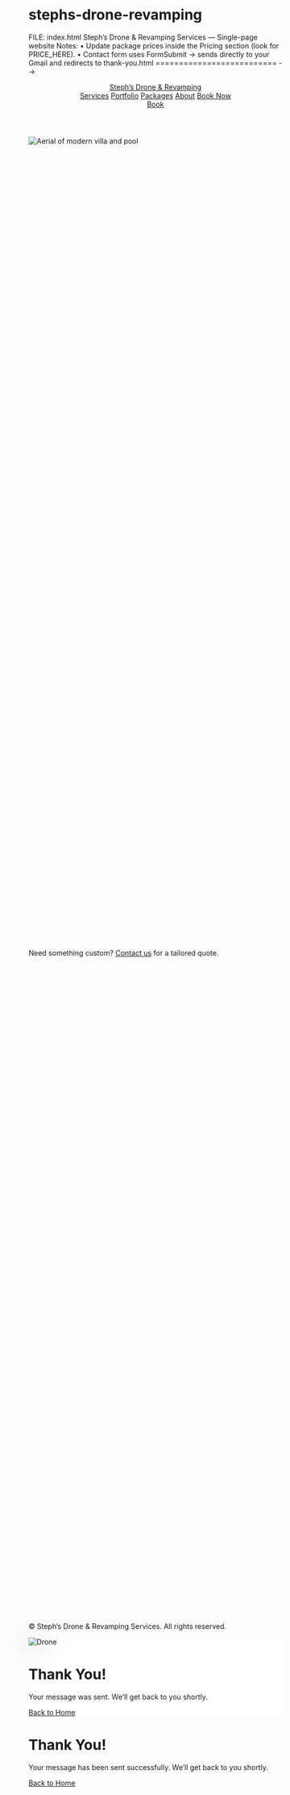 # stephs-drone-revamping 
  FILE: index.html
  Steph’s Drone & Revamping Services — Single-page website
  Notes:
  • Update package prices inside the Pricing section (look for PRICE_HERE).
  • Contact form uses FormSubmit → sends directly to your Gmail and redirects to thank-you.html
========================== -->
<!DOCTYPE html>
<html lang="en">
<head>
  <meta charset="UTF-8" />
  <meta name="viewport" content="width=device-width, initial-scale=1" />
  <title>Steph’s Drone & Revamping Services</title>
  <meta name="description" content="Stunning drone shots, interior/exterior photography, and property revamping for real estate, Airbnb, events, and commercial spaces." />
  <meta property="og:title" content="Steph’s Drone & Revamping Services" />
  <meta property="og:description" content="Aerial visuals + property revamps that make every space stand out." />
  <meta property="og:type" content="website" />
  <link rel="icon" href="data:image/svg+xml,%3Csvg xmlns='http://www.w3.org/2000/svg' viewBox='0 0 128 128'%3E%3Ctext y='1em' font-size='96'%3E%F0%9F%9A%81%3C/text%3E%3C/svg%3E" />
  <script src="https://cdn.tailwindcss.com"></script>
  <style>
    /* Soft fade-in on scroll */
    .reveal { opacity: 0; transform: translateY(16px); transition: opacity .6s ease, transform .6s ease; }
    .reveal.show { opacity: 1; transform: translateY(0); }
    /* Glass card */
    .glass { background: rgba(255,255,255,.85); backdrop-filter: blur(8px); }
  </style>
  <script>
    // Intersection Observer to reveal elements on scroll
    document.addEventListener('DOMContentLoaded', () => {
      const io = new IntersectionObserver((entries) => {
        entries.forEach(e => { if (e.isIntersecting) e.target.classList.add('show'); });
      }, { threshold: 0.15 });
      document.querySelectorAll('.reveal').forEach(el => io.observe(el));
    });

    // Contact form: sending state + redirect handled by hidden _next
    function handleSubmit(event) {
      event.preventDefault();
      const form = event.target;
      const btn = form.querySelector('button[type="submit"]');
      const original = btn.innerHTML;
      btn.disabled = true; btn.innerHTML = 'Sending…';
      const data = new FormData(form);
      fetch(form.action, { method: form.method, body: data, headers: { 'Accept': 'application/json' }})
        .then(r => {
          if (r.ok) { window.location.href = form.querySelector('input[name="_next"]').value; }
          else throw new Error('Submission failed');
        })
        .catch(() => { alert('Oops! Something went wrong. Please try again.'); btn.disabled = false; btn.innerHTML = original; });
    }
  </script>
</head>
<body class="bg-gray-50 text-gray-900 selection:bg-blue-600 selection:text-white">
  <!-- Nav -->
  <header class="fixed inset-x-0 top-0 z-50">
    <nav class="max-w-7xl mx-auto flex items-center justify-between py-4 px-6 bg-white/80 backdrop-blur-md shadow-sm rounded-b-2xl">
      <a href="#top" class="font-extrabold text-xl tracking-tight">Steph’s Drone <span class="text-blue-600">& Revamping</span></a>
      <div class="hidden md:flex items-center gap-6 text-sm font-medium">
        <a href="#services" class="hover:text-blue-600">Services</a>
        <a href="#portfolio" class="hover:text-blue-600">Portfolio</a>
        <a href="#pricing" class="hover:text-blue-600">Packages</a>
        <a href="#about" class="hover:text-blue-600">About</a>
        <a href="#contact" class="px-4 py-2 rounded-xl bg-blue-600 text-white hover:bg-blue-700">Book Now</a>
      </div>
      <a href="#contact" class="md:hidden inline-flex items-center px-3 py-2 rounded-xl bg-blue-600 text-white">Book</a>
    </nav>
  </header>

  <!-- Hero -->
  <section id="top" class="relative min-h-[92vh] grid place-items-center overflow-hidden">
    <img src="https://images.unsplash.com/photo-1473181488821-2d23949a045a?q=80&w=2400&auto=format&fit=crop" alt="Aerial of modern villa and pool" class="absolute inset-0 w-full h-full object-cover" />
    <div class="absolute inset-0 bg-gradient-to-t from-black/70 via-black/30 to-black/10"></div>
    <div class="relative z-10 max-w-4xl mx-auto text-center px-6 text-white reveal">
      <h1 class="text-4xl md:text-6xl font-extrabold leading-tight">Steph’s Drone & Revamping Services</h1>
      <p class="mt-4 text-lg md:text-xl text-white/90">We capture breathtaking drone shots and deliver modern property revamps that make real estate, events, and landscapes unforgettable.</p>
      <div class="mt-8 flex flex-col sm:flex-row gap-3 justify-center">
        <a href="#portfolio" class="px-6 py-3 rounded-2xl bg-white/95 text-gray-900 font-semibold hover:bg-white">See Work</a>
        <a href="#contact" class="px-6 py-3 rounded-2xl bg-blue-600 font-semibold hover:bg-blue-700">Get a Quote</a>
      </div>
      <div class="mt-8 text-sm text-white/80">Instagram: <a class="underline hover:text-white" target="_blank" href="https://www.instagram.com/stephsdronerevampingservices?igsh=OW5yMnFnaGkzMmx4">@stephsdronerevampingservices</a> • Email: <a class="underline hover:text-white" href="mailto:stephsdronerevampingservices@gmail.com">stephsdronerevampingservices@gmail.com</a></div>
    </div>
  </section>

  <!-- Services -->
  <section id="services" class="py-20 px-6 bg-white">
    <div class="max-w-7xl mx-auto">
      <h2 class="text-3xl md:text-4xl font-bold text-center mb-12 reveal">What We Do</h2>
      <div class="grid sm:grid-cols-2 lg:grid-cols-3 gap-6">
        <div class="glass rounded-2xl p-6 shadow reveal">
          <h3 class="text-xl font-semibold mb-2">Drone Photography & Videography</h3>
          <p class="text-gray-600">Aerial visuals that highlight architecture, land, and ambiance for listings, events, and marketing.</p>
        </div>
        <div class="glass rounded-2xl p-6 shadow reveal">
          <h3 class="text-xl font-semibold mb-2">Interior & Exterior Photography</h3>
          <p class="text-gray-600">Crisp, well-lit shots that show every angle — perfect for Airbnb, real estate, and commercial spaces.</p>
        </div>
        <div class="glass rounded-2xl p-6 shadow reveal">
          <h3 class="text-xl font-semibold mb-2">Property Revamping</h3>
          <p class="text-gray-600">Staging, styling, and light makeovers to create modern, welcoming spaces that attract buyers and guests.</p>
        </div>
      </div>
      <p class="max-w-4xl mx-auto mt-10 text-center text-gray-700 reveal">Steph’s Drone & Revamping Services is your go‑to for stunning visuals and property transformations. From real estate listings and Airbnb rentals to private estates and commercial spaces, our imagery makes every property stand out. We combine creativity, technology, and design to deliver results that leave a lasting impression.</p>
    </div>
  </section>

  <!-- Portfolio -->
  <section id="portfolio" class="py-20 px-6 bg-gray-50">
    <div class="max-w-7xl mx-auto">
      <h2 class="text-3xl md:text-4xl font-bold text-center mb-12 reveal">Portfolio Highlights</h2>
      <div class="grid md:grid-cols-2 lg:grid-cols-3 gap-6">
        <figure class="overflow-hidden rounded-2xl shadow reveal"><img class="w-full h-72 object-cover hover:scale-105 transition" src="https://images.unsplash.com/photo-1494526585095-c41746248156?q=80&w=1600&auto=format&fit=crop" alt="Airbnb interior living room" /></figure>
        <figure class="overflow-hidden rounded-2xl shadow reveal"><img class="w-full h-72 object-cover hover:scale-105 transition" src="https://images.unsplash.com/photo-1505693416388-ac5ce068fe85?q=80&w=1600&auto=format&fit=crop" alt="Coastal landscape drone shot" /></figure>
        <figure class="overflow-hidden rounded-2xl shadow reveal"><img class="w-full h-72 object-cover hover:scale-105 transition" src="https://images.unsplash.com/photo-1484154218962-a197022b5858?q=80&w=1600&auto=format&fit=crop" alt="Modern home exterior at dusk" /></figure>
        <figure class="overflow-hidden rounded-2xl shadow reveal"><img class="w-full h-72 object-cover hover:scale-105 transition" src="https://images.unsplash.com/photo-1479705879471-65f3457ebd39?q=80&w=1600&auto=format&fit=crop" alt="Mountain landscape aerial" /></figure>
        <figure class="overflow-hidden rounded-2xl shadow reveal"><img class="w-full h-72 object-cover hover:scale-105 transition" src="https://images.unsplash.com/photo-1459535653751-d571815e906b?q=80&w=1600&auto=format&fit=crop" alt="Event venue from above" /></figure>
        <figure class="overflow-hidden rounded-2xl shadow reveal"><img class="w-full h-72 object-cover hover:scale-105 transition" src="https://images.unsplash.com/photo-1499951360447-b19be8fe80f5?q=80&w=1600&auto=format&fit=crop" alt="Styled bedroom Airbnb" /></figure>
      </div>
    </div>
  </section>

  <!-- Pricing / Packages -->
  <section id="pricing" class="py-20 px-6 bg-white">
    <div class="max-w-7xl mx-auto">
      <h2 class="text-3xl md:text-4xl font-bold text-center mb-12 reveal">Packages</h2>
      <div class="grid md:grid-cols-3 gap-6">
        <!-- Basic -->
        <div class="rounded-2xl border shadow p-8 reveal">
          <h3 class="text-2xl font-bold">Basic</h3>
          <p class="mt-2 text-gray-600">Perfect for quick listings and small spaces.</p>
          <p class="mt-6 text-4xl font-extrabold">$50,000</p>
          <ul class="mt-6 space-y-2 text-gray-700">
            <li>• 10–15 edited photos (int./ext.)</li>
            <li>• 3–5 aerial photos</li>
            <li>• Basic color correction</li>
            <li>• 3–5 day delivery</li>
          </ul>
          <a href="#contact" class="mt-8 inline-block px-5 py-3 bg-gray-900 text-white rounded-xl hover:bg-black">Book Basic</a>
        </div>
        <!-- Premium -->
        <div class="rounded-2xl border-2 border-blue-600 shadow-lg p-8 reveal">
          <div class="inline-block px-3 py-1 text-xs bg-blue-600 text-white rounded-full">Most Popular</div>
          <h3 class="text-2xl font-bold mt-3">Premium</h3>
          <p class="mt-2 text-gray-600">Ideal for standout listings & Airbnb.</p>
          <p class="mt-6 text-4xl font-extrabold">$80,000</p>
          <ul class="mt-6 space-y-2 text-gray-700">
            <li>• 20–30 edited photos (int./ext.)</li>
            <li>• 8–12 aerial photos</li>
            <li>• 15–30s vertical video clip</li>
            <li>• Next‑day preview</li>
          </ul>
          <a href="#contact" class="mt-8 inline-block px-5 py-3 bg-blue-600 text-white rounded-xl hover:bg-blue-700">Book Premium</a>
        </div>
        <!-- Platinum -->
        <div class="rounded-2xl border shadow p-8 reveal">
          <h3 class="text-2xl font-bold">Platinum</h3>
          <p class="mt-2 text-gray-600">For luxury listings, events, and campaigns.</p>
          <p class="mt-6 text-4xl font-extrabold">$100,000</p>
          <ul class="mt-6 space-y-2 text-gray-700">
            <li>• 35–50 edited photos (int./ext.)</li>
            <li>• 15–25 aerial photos</li>
            <li>• 60–90s highlight video</li>
            <li>• On‑site styling & staging support</li>
          </ul>
          <a href="#contact" class="mt-8 inline-block px-5 py-3 bg-gray-900 text-white rounded-xl hover:bg-black">Book Platinum</a>
        </div>
      </div>
      <p class="text-center text-sm text-gray-500 mt-6">Need something custom? <a href="#contact" class="text-blue-700 underline">Contact us</a> for a tailored quote.</p>
    </div>
  </section>

  <!-- About -->
  <section id="about" class="py-20 px-6 bg-gray-50">
    <div class="max-w-5xl mx-auto reveal">
      <h2 class="text-3xl md:text-4xl font-bold mb-6">About Us</h2>
      <p class="text-gray-700 leading-relaxed">We specialize in drone photography and videography, capturing breathtaking aerial shots that highlight the unique features of every property. From real estate listings and Airbnb rentals to private estates and commercial spaces, we also create polished interior and exterior photography to showcase your space from every angle. Beyond imagery, our property revamping service adds modern styling and creative staging to elevate appeal and performance. Whether you’re marketing a home for sale, boosting Airbnb bookings, or promoting an event, our team brings your vision to life with professionalism, creativity, and excellence.</p>
    </div>
  </section>

  <!-- Contact -->
  <section id="contact" class="py-20 px-6 bg-gradient-to-b from-white to-blue-50">
    <div class="max-w-4xl mx-auto">
      <h2 class="text-3xl md:text-4xl font-bold text-center mb-10 reveal">Get in Touch</h2>
      <div class="grid md:grid-cols-2 gap-6 items-start">
        <form action="https://formsubmit.co/stephsdronerevampingservices@gmail.com" method="POST" onsubmit="handleSubmit(event)" class="bg-white rounded-2xl shadow p-6 md:p-8 reveal">
          <!-- FormSubmit options -->
          <input type="hidden" name="_captcha" value="false" />
          <input type="hidden" name="_next" value="thank-you.html" />
          <input type="hidden" name="_subject" value="New Booking Inquiry — Steph’s Drone & Revamping" />

          <div class="grid sm:grid-cols-2 gap-4">
            <div>
              <label class="block text-sm font-medium mb-1">Name</label>
              <input name="name" required class="w-full rounded-xl border p-3 focus:outline-none focus:ring-2 focus:ring-blue-600" placeholder="Your name" />
            </div>
            <div>
              <label class="block text-sm font-medium mb-1">Email</label>
              <input type="email" name="email" required class="w-full rounded-xl border p-3 focus:outline-none focus:ring-2 focus:ring-blue-600" placeholder="you@email.com" />
            </div>
          </div>

          <div class="mt-4 grid sm:grid-cols-2 gap-4">
            <div>
              <label class="block text-sm font-medium mb-1">Phone (optional)</label>
              <input name="phone" class="w-full rounded-xl border p-3 focus:outline-none focus:ring-2 focus:ring-blue-600" placeholder="(xxx) xxx-xxxx" />
            </div>
            <div>
              <label class="block text-sm font-medium mb-1">Interested In</label>
              <select name="service" class="w-full rounded-xl border p-3 bg-white focus:outline-none focus:ring-2 focus:ring-blue-600">
                <option>Drone Photo/Video</option>
                <option>Interior Photography</option>
                <option>Exterior Photography</option>
                <option>Property Revamping</option>
                <option>Custom Package</option>
              </select>
            </div>
          </div>

          <div class="mt-4">
            <label class="block text-sm font-medium mb-1">Message</label>
            <textarea name="message" required class="w-full rounded-xl border p-3 h-28 focus:outline-none focus:ring-2 focus:ring-blue-600" placeholder="Tell us about your property or event…"></textarea>
          </div>

          <button type="submit" class="mt-6 w-full bg-blue-600 text-white font-semibold rounded-xl py-3 hover:bg-blue-700">Send Message</button>
          <p class="text-xs text-gray-500 mt-3">By submitting, you agree to be contacted about your inquiry.</p>
        </form>

        <aside class="reveal bg-white rounded-2xl shadow p-6 md:p-8">
          <h3 class="text-xl font-semibold">Contact Details</h3>
          <p class="mt-2 text-gray-700">We usually reply within 24 hours.</p>
          <div class="mt-4 space-y-2 text-gray-800">
            <p>📧 Email: <a class="text-blue-700 underline" href="mailto:stephsdronerevampingservices@gmail.com">stephsdronerevampingservices@gmail.com</a></p>
            <p>📸 Instagram: <a class="text-blue-700 underline" target="_blank" href="https://www.instagram.com/stephsdronerevampingservices?igsh=OW5yMnFnaGkzMmx4">@stephsdronerevampingservices</a></p>
          </div>
          <div class="mt-6 text-sm text-gray-600">
            <p>Serving: Real estate agents, Airbnb hosts, homeowners, and event planners.</p>
            <p class="mt-1">Available for sunrise/sunset shoots upon request.</p>
          </div>
        </aside>
      </div>
    </div>
  </section>

  <!-- Footer -->
  <footer class="py-8 text-center bg-gray-900 text-gray-300">
    <p>© <span id="y"></span> Steph’s Drone & Revamping Services. All rights reserved.</p>
  </footer>

  <script>document.getElementById('y').textContent = new Date().getFullYear();</script>
</body>
</html>


<!-- ==========================
  FILE: thank-you.html
  Simple confirmation page shown after successful form submission
========================== -->
<!DOCTYPE html>
<html lang="en">
<head>
  <meta charset="UTF-8" />
  <meta name="viewport" content="width=device-width, initial-scale=1" />
  <title>Thank You — Steph’s Drone & Revamping</title>
  <script src="https://cdn.tailwindcss.com"></script>
  <style>
    .hero-bg { background-image: url('https://images.unsplash.com/photo-1491555103944-7c647fd857e6?q=80&w=2000&auto=format&fit=crop'); background-size: cover; background-position: center; }
    .float { animation: float 3s ease-in-out infinite; filter: drop-shadow(0 8px 24px rgba(0,0,0,.35)); }
    @keyframes float { 0%,100%{ transform: translateY(0);} 50%{ transform: translateY(-10px);} }
  </style>
</head>
<body class="hero-bg min-h-screen grid place-items-center">
  <main class="glass max-w-lg mx-auto p-10 rounded-3xl text-center shadow-2xl">
    <img class="w-14 h-14 mx-auto float" alt="Drone" src="https://cdn-icons-png.flaticon.com/512/149/149852.png"/>
    <h1 class="text-3xl font-extrabold mt-4">Thank You!</h1>
    <p class="mt-3 text-gray-700">Your message was sent. We’ll get back to you shortly.</p>
    <a href="index.html" class="mt-6 inline-block px-6 py-3 rounded-xl bg-blue-600 text-white font-semibold hover:bg-blue-700">Back to Home</a>
  </main>
</body>
</html>
<!DOCTYPE html>
<html lang="en">
<head>
  <meta charset="UTF-8" />
  <meta name="viewport" content="width=device-width, initial-scale=1.0" />
  <title>Thank You</title>
  <script src="https://cdn.tailwindcss.com"></script>
</head>
<body class="bg-gray-50 flex items-center justify-center h-screen">
  <div class="bg-white p-10 rounded-2xl shadow-lg text-center max-w-lg">
    <h1 class="text-3xl font-bold text-blue-600 mb-4">Thank You!</h1>
    <p class="text-gray-700 mb-6">Your message has been sent successfully. We’ll get back to you shortly.</p>
    <a href="index.html" class="px-6 py-3 bg-blue-600 text-white font-semibold rounded-lg shadow hover:bg-blue-700">Back to Home</a>
  </div>
</body>
</html>
